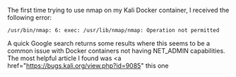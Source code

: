 The first time trying to use nmap on my Kali Docker container, I received the following error: 

```
/usr/bin/nmap: 6: exec: /usr/lib/nmap/nmap: Operation not permitted
```

A quick Google search returns some results where this seems to be a common issue with Docker containers not having NET_ADMIN capabilities. The most helpful article I found was <a href="https://bugs.kali.org/view.php?id=9085" this one </a> 
